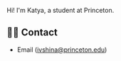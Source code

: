 ---
---

Hi! I'm Katya, a student at Princeton. 
 
## 👋🏻 Contact

- Email (ivshina@princeton.edu)
 
